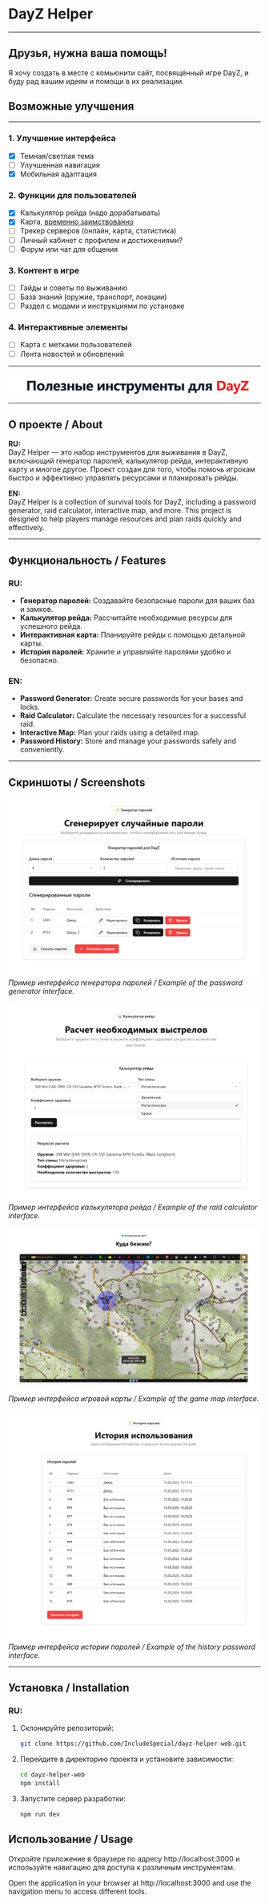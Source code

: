 # DayZ Helper

---

## Друзья, нужна ваша помощь!

Я хочу создать в месте с комьюнити сайт, посвящённый игре DayZ, и буду рад вашим идеям и помощи в их реализации.

## Возможные улучшения

---

### 1. Улучшение интерфейса

- [x] Темная/светлая тема
- [ ] Улучшенная навигация
- [x] Мобильная адаптация

### 2. Функции для пользователей
- [x] Калькулятор рейда (надо дорабатывать)
- [x] Карта, [временно заимствованно](https://dayz.xam.nu/)
- [ ] Трекер серверов (онлайн, карта, статистика)
- [ ] Личный кабинет с профилем и достижениями?
- [ ] Форум или чат для общения

### 3. Контент в игре

- [ ] Гайды и советы по выживанию
- [ ] База знаний (оружие, транспорт, локации)
- [ ] Раздел с модами и инструкциями по установке

### 4. Интерактивные элементы

- [ ] Карта с метками пользователей
- [ ] Лента новостей и обновлений

---

[![DayZ Helper Logo](./assets/logo.png)](https://github.com/IncludeSpecial/dayz-helper-web)

---

## О проекте / About

**RU:**  
DayZ Helper — это набор инструментов для выживания в DayZ, включающий генератор паролей, калькулятор рейда, интерактивную карту и многое другое. Проект создан для того, чтобы помочь игрокам быстро и эффективно управлять ресурсами и планировать рейды.

**EN:**  
DayZ Helper is a collection of survival tools for DayZ, including a password generator, raid calculator, interactive map, and more. This project is designed to help players manage resources and plan raids quickly and effectively.

---

## Функциональность / Features

### RU:
- **Генератор паролей:** Создавайте безопасные пароли для ваших баз и замков.
- **Калькулятор рейда:** Рассчитайте необходимые ресурсы для успешного рейда.
- **Интерактивная карта:** Планируйте рейды с помощью детальной карты.
- **История паролей:** Храните и управляйте паролями удобно и безопасно.

### EN:
- **Password Generator:** Create secure passwords for your bases and locks.
- **Raid Calculator:** Calculate the necessary resources for a successful raid.
- **Interactive Map:** Plan your raids using a detailed map.
- **Password History:** Store and manage your passwords safely and conveniently.

---

## Скриншоты / Screenshots

![Интерфейс генератора паролей](./assets/screenshot1.png)  
*Пример интерфейса генератора паролей / Example of the password generator interface.*

![Интерфейс калькулятора рейда](./assets/screenshot2.png)  
*Пример интерфейса калькулятора рейда / Example of the raid calculator interface.*

![Интерфейс игровой карты](./assets/screenshot3.png)  
*Пример интерфейса игровой карты / Example of the game map interface.*

![Интерфейс истории паролей](./assets/screenshot4.png)  
*Пример интерфейса истории паролей / Example of the history password interface.*


---

## Установка / Installation

### RU:
1. Склонируйте репозиторий:
   ```bash 
   git clone https://github.com/IncludeSpecial/dayz-helper-web.git 
   ```

2. Перейдите в директорию проекта и установите зависимости:
   ```bash  
   cd dayz-helper-web
   npm install

   ```
3. Запустите сервер разработки:
   ```bash  
   npm run dev
   ```

## Использование / Usage
Откройте приложение в браузере по адресу http://localhost:3000 и используйте навигацию для доступа к различным инструментам.

Open the application in your browser at http://localhost:3000 and use the navigation menu to access different tools.